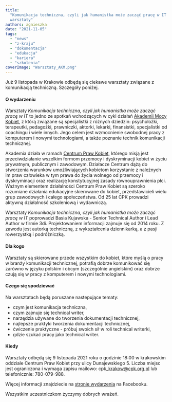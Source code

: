 ```yaml
---
title:
  "Komunikacja techniczna, czyli jak humanistka może zacząć pracę w IT -
  warsztaty"
authors: agnieszka
date: "2021-11-05"
tags:
  - "news"
  - "z-kraju"
  - "dokumentacja"
  - "edukacja"
  - "kariera"
  - "szkolenia"
coverImage: "Warsztaty_AKM.png"
---
```


Już 9 listopada w Krakowie odbędą się ciekawe warsztaty związane z komunikacją
techniczną. Szczegóły poniżej.

<!--truncate-->

#### O wydarzeniu

Warsztaty _Komunikacja techniczna, czyli jak humanistka może zacząć pracę w IT_
to jedno ze spotkań wchodzących w cykl działań
[Akademii Mocy Kobiet](https://cpk.org.pl/szkolenia/akademia-mocy-kobiet/), z
którą związane są specjalistki z różnych dziedzin: psycholożki, terapeutki,
pedagożki, prawniczki, aktorki, lekarki, finansistki, specjalistki od coachingu
i wiele innych. Jego celem jest wzmocnienie swobodnej pracy z komputerem i
nowymi technologiami, a także poznanie technik komunikacji technicznej.

Akademia działa w ramach [Centrum Praw Kobiet](https://cpk.org.pl/), którego
misją jest przeciwdziałanie wszelkim formom przemocy i dyskryminacji kobiet w
życiu prywatnym, publicznym i zawodowym. Działacze Centrum dążą do stworzenia
warunków umożliwiających kobietom korzystanie z należnych im praw człowieka w
tym prawa do życia wolnego od przemocy i dyskryminacji oraz realizację
konstytucyjnej zasady równouprawnienia płci. Ważnym elementem działalności
Centrum Praw Kobiet są szeroko rozumiane działania edukacyjne skierowane do
kobiet, przedstawicieli wielu grup zawodowych i całego społeczeństwa. Od 25 lat
CPK prowadzi aktywną działalność szkoleniową i wydawniczą.

Warsztaty *Komunikacja techniczna, czyli jak humanistka może zacząć pracę w
IT* poprowadzi Basia Kujawska - Senior Technical Author i Lead Author w firmie
3di. Projektowaniem informacji zajmuje się od 2014 roku. Z zawodu jest autorką
techniczną, z wykształcenia dziennikarką, a z pasji rowerzystką i podróżniczką.

#### Dla kogo

Warsztaty są skierowane przede wszystkim do kobiet, które myślą o pracy w branży
komunikacji technicznej, potrafią dobrze komunikować się zarówno w języku
polskim i obcym (szczególnie angielskim) oraz dobrze czują się w pracy z
komputerem i nowymi technologiami.

#### Czego się spodziewać

Na warsztatach będą poruszane nastepujące tematy:

- czym jest komunikacja techniczna,
- czym zajmuje się technical writer,
- narzędzia używane do tworzenia dokumentacji technicznej,
- najlepsze praktyki tworzenia dokumentacji technicznej,
- ćwiczenie praktyczne - próbuj swoich sił w roli technical writerki,
- gdzie szukać pracy jako technical writer.

#### Kiedy

Warsztaty odbędą się 9 listopada 2021 roku o godzinie 18:00 w krakowskim
oddziale Centrum Praw Kobiet przy ulicy Dunajewskiego 5. Liczba miejsc jest
ograniczona i wymaga zapisu mailowo: cpk\_krakow@cpk.org.pl lub telefonicznie:
780-079-988.

Więcej informacji znajdziecie na
[stronie wydarzenia](https://www.facebook.com/events/288826586427214?acontext=%7B%22event_action_history%22%3A[%7B%22mechanism%22%3A%22search_results%22%2C%22surface%22%3A%22bookmark%22%7D]%2C%22ref_notif_type%22%3Anull%7D)
na Facebooku.

Wszystkim uczestniczkom życzymy dobrych wrażeń.

